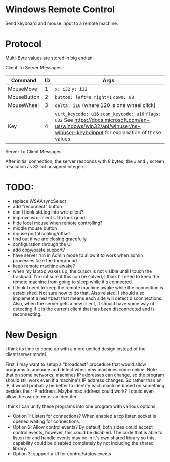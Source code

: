# Windows Remote Control

Send keyboard and mouse input to a remote machine.

# Protocol

Multi-Byte values are stored in big endian.

Client To Server Messages:

| Command     | ID | Args             |
|-------------|----|------------------|
| MouseMove   | 1  | `x: i32` `y: i32` |
| MouseButton | 2 | `button: left=0 right=1` `down: u8` |
| MouseWheel  | 3 | `delta: i16` (where 120 is one wheel click) |
| Key         | 4 | `virt_keycode: u16` `scan_keycode: u16` `flags: u32` See https://docs.microsoft.com/en-us/windows/win32/api/winuser/ns-winuser-keybdinput for explanation of these values. |

Server To Client Messages:

After initial connection, the server responds with 8 bytes, the `x` and `y` screen resolution as 32-bit unsigned integers.

# TODO:

* replace WSAAsyncSelect
* add "reconnect" button
* can I hook std.log into wrc-client?
* improve wrc-client UI to look good
* hide local mouse when remote controlling?
* middle mouse button
* mouse portal scaling/offset
* find out if we are closing gracefully
* configuration through the UI
* add copy/paste support?
* have server run in Admin mode to allow it to work when admin processes take the foreground
* keep remote machine awake?
* when my laptop wakes up, the cursor is not visible until I touch the trackpad.  I'm not sure if this can be solved, I think I'll need to keep the remote machine from going to sleep while it's connected.
* I think I need to keep the remote machine awake while the connection is established.  Not sure how to do that.  Also related, I should also implement a heartbeat that means each side will detect disconnections.  Also, when the server gets a new client, it should have some way of detecting if it is the current client that has been disconnected and is reconnecting.

# New Design

I think its time to come up with a more unified design instead of the client/server model.

First, I may want to setup a "broadcast" procedure that would allow programs to annouce and detect when new machines come online.  Note that on some networks, machines IP addresses can change, so the program should still work even if a machine's IP address changes.  So rather than an IP, it would probably be better to identify each machine based on something besides their IP address.  Maybe mac address could work?  I could even allow the user to enter an identifer.

I think I can unify these programs into one program with various options.

* Option 1: Listen for connections?  When enabled a tcp listen socket is opened waiting for connections.
* Option 2: Allow control events?  By default, both sides could accept control events, however, this could be disabled.  The code that is able to listen for and handle events may be in it's own shared library so this capability could be disabled completely by not including the shared library.
* Option 3: support a UI for control/status events
